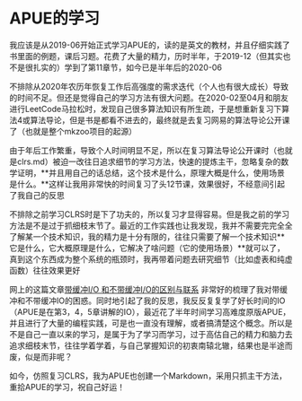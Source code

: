 # APUE的学习

我应该是从2019-06开始正式学习APUE的，读的是英文的教材，并且仔细实践了书里面的例题，课后习题。花费了大量的精力，历时半年，于2019-12（但其实也不是很扎实的）学到了第11章节，如今已是半年后的2020-06



不排除从2020年农历年恢复工作后高强度的需求迭代（个人也有很大成长）导致的时间不足。但还是觉得自己的学习方法有很大问题。在2020-02至04月和朋友进行LeetCode马拉松时，发现自己很多算法知识有所生疏，于是想重新复习下算法4或算法导论，但是书是都看不进去的，最终就是去复习网易的算法导论公开课了（也就是整个mkzoo项目的起源）



由于年后工作繁重，导致个人时间明显不足，所以在复习算法导论公开课时（也就是clrs.md）被迫一改往日追求细节的学习方法，快速的提炼主干，忽略复杂的数学证明，**并且用自己的话总结，这个技术是什么，原理大概是什么，使用场景是什么。**这样让我用非常快的时间复习了头12节课，效果很好，不经意间引起了我自己的反思



不排除之前学习CLRS时是下了功夫的，所以复习才显得容易。但是我之前的学习方法是不是过于抓细枝末节了。最近的工作实践也让我发现，我并不需要完完全全了解某一个技术知识，我的精力是十分有限的，往往只需要了解一个技术知识**它是什么，它大概原理是什么，它解决了啥问题（它的使用场景）**就可以了，真到这个东西成为整个系统的瓶颈时，我再带着问题去研究细节（比如虚表和纯虚函数）往往效果更好



网上的这篇文章[带缓冲I/O 和不带缓冲I/O的区别与联系](https://blog.csdn.net/yusiguyuan/article/details/23358913) 非常好的梳理了我对带缓冲和不带缓冲IO的困惑。同时地引起了我的反思，我反反复复学了好长时间的IO（APUE是在第3，4，5章讲解的IO），最近花了半年时间学习高难度原版APUE，并且进行了大量的编程实践，可是也一直没有理解，或者搞清楚这个概念。所以是不是自己一直以来的学习，是属于为了学习而学习，过于高估自己的精力和脑力去追求细枝末节，往往学着学着，与自己掌握知识的初衷南辕北辙，结果也是半途而废，似是而非呢？



如今，仿照复习CLRS，我为APUE也创建一个Markdown，采用只抓主干方法，重拾APUE的学习，祝自己好运！